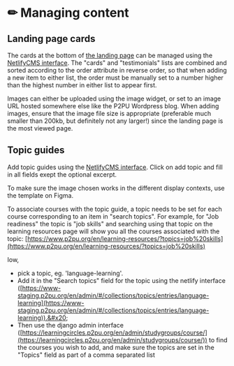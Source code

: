 # ✏ Managing content

## Landing page cards

The cards at the bottom of [the landing page](https://www.p2pu.org/en/) can be managed using the [NetlifyCMS interface](https://www-staging.p2pu.org/en/admin/#/collections/data/entries/landing%20page). The "cards" and "testimonials" lists are combined and sorted according to the order attribute in reverse order, so that when adding a new item to either list, the order must be manually set to a number higher than the highest number in either list to appear first.

Images can either be uploaded using the image widget, or set to an image URL hosted somewhere else like the P2PU Wordpress blog. When adding images, ensure that the image file size is appropriate (preferable much smaller than 200kb, but definitely not any larger!) since the landing page is the most viewed page.&#x20;

## Topic guides

Add topic guides using the [NetlifyCMS interface](https://www-staging.p2pu.org/en/admin/#/collections/topics). Click on add topic and fill in all fields exept the optional excerpt.

To make sure the image chosen works in the different display contexts, use the template on Figma.

To associate courses with the topic guide, a topic needs to be set for each course corresponding to an item in "search topics". For example, for "Job readiness" the topic is "job skills" and searching using that topic on the learning resources page will show you all the courses associated with the topic: [https://www.p2pu.org/en/learning-resources/?topics=job%20skills](https://www.p2pu.org/en/learning-resources/?topics=job%20skills)

Iow,&#x20;

* pick a topic, eg. 'language-learning'.&#x20;
* Add it in the "Search topics" field for the topic using the netlify interface ([https://www-staging.p2pu.org/en/admin/#/collections/topics/entries/language-learning](https://www-staging.p2pu.org/en/admin/#/collections/topics/entries/language-learning)).&#x20;
* Then use the django admin interface ([https://learningcircles.p2pu.org/en/admin/studygroups/course/](https://learningcircles.p2pu.org/en/admin/studygroups/course/)) to find the courses you wish to add, and make sure the topics are set in the "Topics" field as part of a comma separated list
